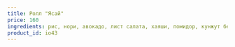 ```yaml
---
title: Ролл "Ясай"
price: 160
ingredients: рис, нори, авокадо, лист салата, хаяши, помидор, кунжут белый
product_id: io43
---
```



